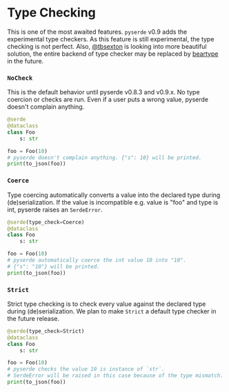 # Type Checking

This is one of the most awaited features. `pyserde` v0.9 adds the experimental type checkers. As this feature is still experimental, the type checking is not perfect. Also, [@tbsexton](https://github.com/tbsexton) is looking into more beautiful solution, the entire backend of type checker may be replaced by [beartype](https://github.com/beartype/beartype) in the future.

### `NoCheck`

This is the default behavior until pyserde v0.8.3 and v0.9.x. No type coercion or checks are run. Even if a user puts a wrong value, pyserde doesn't complain anything.

```python
@serde
@dataclass
class Foo
    s: str

foo = Foo(10)
# pyserde doesn't complain anything. {"s": 10} will be printed.
print(to_json(foo))
```

### `Coerce`

Type coercing automatically converts a value into the declared type during (de)serialization. If the value is incompatible e.g. value is "foo" and type is int, pyserde raises an `SerdeError`.

```python
@serde(type_check=Coerce)
@dataclass
class Foo
    s: str

foo = Foo(10)
# pyserde automatically coerce the int value 10 into "10".
# {"s": "10"} will be printed.
print(to_json(foo))
```

### `Strict`

Strict type checking is to check every value against the declared type during (de)serialization. We plan to make `Strict` a default type checker in the future release.

```python
@serde(type_check=Strict)
@dataclass
class Foo
    s: str

foo = Foo(10)
# pyserde checks the value 10 is instance of `str`.
# SerdeError will be raised in this case because of the type mismatch.
print(to_json(foo))
```
